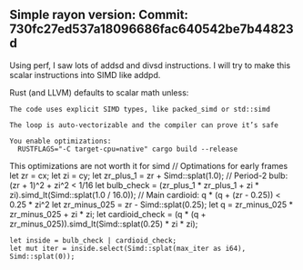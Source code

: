 ## Simple rayon version: Commit: 730fc27ed537a18096686fac640542be7b44823d
Using perf, I saw lots of addsd and divsd instructions. I will try to make this scalar instructions into SIMD like addpd.

Rust (and LLVM) defaults to scalar math unless:

    The code uses explicit SIMD types, like packed_simd or std::simd

    The loop is auto-vectorizable and the compiler can prove it’s safe

    You enable optimizations:
      RUSTFLAGS="-C target-cpu=native" cargo build --release

This optimizations are not worth it for simd
    // Optimations for early frames
    let zr = cx;
    let zi = cy;
    let zr_plus_1 = zr + Simd::splat(1.0);
    // Period-2 bulb: (zr + 1)^2 + zi^2 < 1/16
    let bulb_check = (zr_plus_1 * zr_plus_1 + zi * zi).simd_lt(Simd::splat(1.0 / 16.0));
    // Main cardioid: q * (q + (zr - 0.25)) < 0.25 * zi^2
    let zr_minus_025 = zr - Simd::splat(0.25);
    let q = zr_minus_025 * zr_minus_025 + zi * zi;
    let cardioid_check = (q * (q + zr_minus_025)).simd_lt(Simd::splat(0.25) * zi * zi);

    let inside = bulb_check | cardioid_check;
    let mut iter = inside.select(Simd::splat(max_iter as i64), Simd::splat(0));
